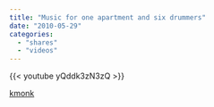 ```yaml
---
title: "Music for one apartment and six drummers"
date: "2010-05-29"
categories:
  - "shares"
  - "videos"
---
```


{{< youtube yQddk3zN3zQ >}}

[kmonk](http://kmonk.info/post/591810053/music-for-one-apartment-and-six-drummers)
